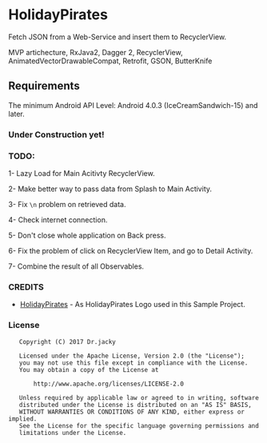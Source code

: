 # HolidayPirates
Fetch JSON from a Web-Service and insert them to RecyclerView.

MVP artichecture, RxJava2, Dagger 2, RecyclerView, AnimatedVectorDrawableCompat, Retrofit, GSON, ButterKnife

## Requirements

The minimum Android API Level: Android 4.0.3 (IceCreamSandwich-15) and later. 

### Under Construction yet!
### TODO:  
1- Lazy Load for Main Acitivty RecyclerView.

2- Make better way to pass data from Splash to Main Activity.

3- Fix `\n` problem on retrieved data.

4- Check internet connection.

5- Don't close whole application on Back press.

6- Fix the problem of click on RecyclerView Item, and go to Detail Activity.

7- Combine the result of all Observables.


### CREDITS
* [HolidayPirates](http://holidaypirates.com/) - As HolidayPirates Logo used in this Sample Project.

### License
```
   Copyright (C) 2017 Dr.jacky

   Licensed under the Apache License, Version 2.0 (the "License");
   you may not use this file except in compliance with the License.
   You may obtain a copy of the License at

       http://www.apache.org/licenses/LICENSE-2.0

   Unless required by applicable law or agreed to in writing, software
   distributed under the License is distributed on an "AS IS" BASIS,
   WITHOUT WARRANTIES OR CONDITIONS OF ANY KIND, either express or implied.
   See the License for the specific language governing permissions and
   limitations under the License.
```



